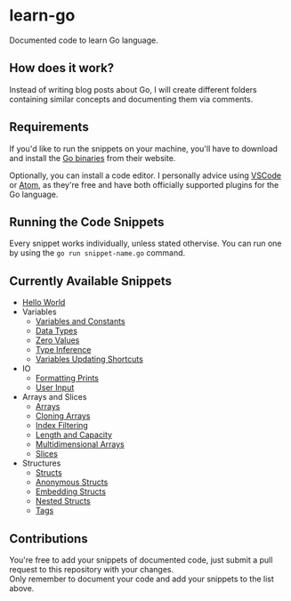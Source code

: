 # learn-go

Documented code to learn Go language.

## How does it work?

Instead of writing blog posts about Go, I will create different folders containing similar concepts and documenting them via comments.<br/>

## Requirements

If you'd like to run the snippets on your machine, you'll have to download and install the [Go binaries](https://golang.org/dl/) from their website.

Optionally, you can install a code editor. I personally advice using [VSCode](https://code.visualstudio.com/) or [Atom](https://atom.io/), as they're free and have both officially supported plugins for the Go language.

## Running the Code Snippets

Every snippet works individually, unless stated othervise. You can run one by using the `go run snippet-name.go` command.

## Currently Available Snippets

- [Hello World](./hello-world/hello-world.go)
- Variables
  - [Variables and Constants](./variables/variables-and-constants.go)
  - [Data Types](./variables/data-types.go)
  - [Zero Values](./variables/zero-values.go)
  - [Type Inference](./variables/inferring-types.go)
  - [Variables Updating Shortcuts](./variables/var-update-shortcuts.go)
- IO
  - [Formatting Prints](./io/formatting-prints.go)
  - [User Input](./io/user-input.go)
- Arrays and Slices
  - [Arrays](./arrays-and-slices/arrays.go)
  - [Cloning Arrays](./arrays-and-slices/cloning-arrays.go)
  - [Index Filtering](./arrays-and-slices/index-filtering.go)
  - [Length and Capacity](./arrays-and-slices/length-and-capacity.go)
  - [Multidimensional Arrays](./arrays-and-slices/multi-dimensional-arrays.go)
  - [Slices](./arrays-and-slices/slices.go)
- Structures
  - [Structs](./structures/struct.go)
  - [Anonymous Structs](./structures/anonymous-structs.go)
  - [Embedding Structs](./structures/embedding-structs.go)
  - [Nested Structs](./structures/nested-structs.go)
  - [Tags](./structures/tags.go)

## Contributions

You're free to add your snippets of documented code, just submit a pull request to this repository with your changes. <br />
Only remember to document your code and add your snippets to the list above.
